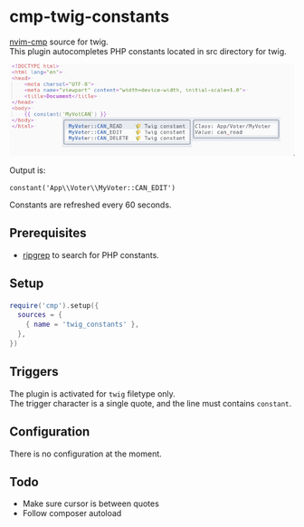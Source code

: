 # cmp-twig-constants

[nvim-cmp](https://github.com/hrsh7th/nvim-cmp) source for twig.  
This plugin autocompletes PHP constants located in src directory for twig.  

![Autocomplete](./docs/autocomplete.png)

Output is:  
```twig
constant('App\\Voter\\MyVoter::CAN_EDIT')
```

Constants are refreshed every 60 seconds.

## Prerequisites
- [ripgrep](https://github.com/BurntSushi/ripgrep) to search for 
PHP constants.

## Setup

```lua
require('cmp').setup({
  sources = {
    { name = 'twig_constants' },
  },
})
```

## Triggers

The plugin is activated for `twig` filetype only.  
The trigger character is a single quote, and the line must contains `constant`.

## Configuration

There is no configuration at the moment.

## Todo

- Make sure cursor is between quotes
- Follow composer autoload
